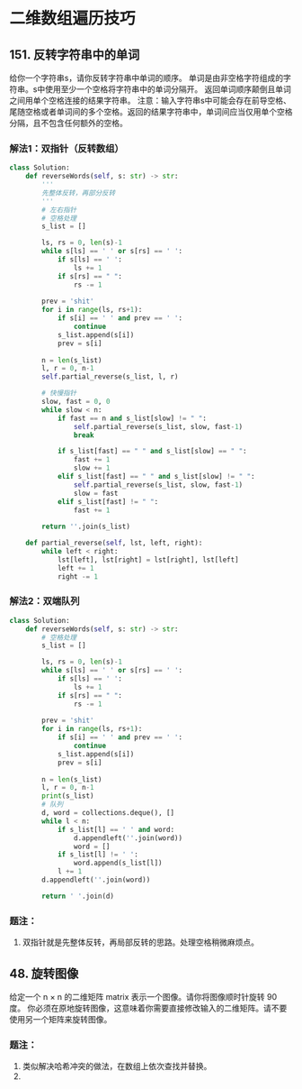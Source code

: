 # 二维数组遍历技巧
## 151. 反转字符串中的单词
给你一个字符串s，请你反转字符串中单词的顺序。
单词是由非空格字符组成的字符串。s中使用至少一个空格将字符串中的单词分隔开。
返回单词顺序颠倒且单词之间用单个空格连接的结果字符串。
注意：输入字符串s中可能会存在前导空格、尾随空格或者单词间的多个空格。返回的结果字符串中，单词间应当仅用单个空格分隔，且不包含任何额外的空格。

### 解法1：双指针（反转数组）
```python
class Solution:
    def reverseWords(self, s: str) -> str:
        '''
        先整体反转，再部分反转
        '''
        # 左右指针
        # 空格处理
        s_list = []

        ls, rs = 0, len(s)-1
        while s[ls] == ' ' or s[rs] == ' ':
            if s[ls] == ' ':
                ls += 1
            if s[rs] == " ":
                rs -= 1
        
        prev = 'shit'
        for i in range(ls, rs+1):
            if s[i] == ' ' and prev == ' ':
                continue
            s_list.append(s[i])
            prev = s[i]
                        
        n = len(s_list)
        l, r = 0, n-1
        self.partial_reverse(s_list, l, r)

        # 快慢指针
        slow, fast = 0, 0
        while slow < n:
            if fast == n and s_list[slow] != " ":
                self.partial_reverse(s_list, slow, fast-1)
                break

            if s_list[fast] == " " and s_list[slow] == " ":
                fast += 1
                slow += 1
            elif s_list[fast] == " " and s_list[slow] != " ":
                self.partial_reverse(s_list, slow, fast-1)
                slow = fast
            elif s_list[fast] != " ":
                fast += 1
        
        return ''.join(s_list)

    def partial_reverse(self, lst, left, right):
        while left < right:
            lst[left], lst[right] = lst[right], lst[left]
            left += 1
            right -= 1
```

### 解法2：双端队列
```python
class Solution:
    def reverseWords(self, s: str) -> str:
        # 空格处理
        s_list = []

        ls, rs = 0, len(s)-1
        while s[ls] == ' ' or s[rs] == ' ':
            if s[ls] == ' ':
                ls += 1
            if s[rs] == " ":
                rs -= 1
        
        prev = 'shit'
        for i in range(ls, rs+1):
            if s[i] == ' ' and prev == ' ':
                continue
            s_list.append(s[i])
            prev = s[i]
                        
        n = len(s_list)
        l, r = 0, n-1
        print(s_list)
        # 队列
        d, word = collections.deque(), []
        while l < n:
            if s_list[l] == ' ' and word:
                d.appendleft(''.join(word))
                word = []
            if s_list[l] != ' ':
                word.append(s_list[l])
            l += 1
        d.appendleft(''.join(word))

        return ' '.join(d)         
```

### 题注：
1. 双指针就是先整体反转，再局部反转的思路。处理空格稍微麻烦点。

## 48. 旋转图像
给定一个 n × n 的二维矩阵 matrix 表示一个图像。请你将图像顺时针旋转 90 度。
你必须在原地旋转图像，这意味着你需要直接修改输入的二维矩阵。请不要使用另一个矩阵来旋转图像。

### 题注：
1. 类似解决哈希冲突的做法，在数组上依次查找并替换。
2. 